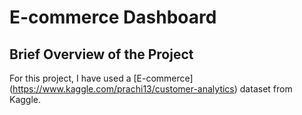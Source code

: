 # E-commerce Dashboard
## Brief Overview of the Project
For this project, I have used a [E-commerce] (https://www.kaggle.com/prachi13/customer-analytics) dataset from Kaggle. 
